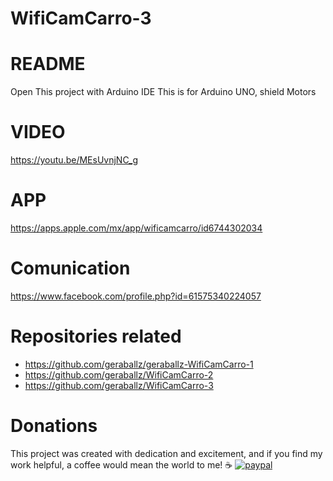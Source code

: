 # WifiCamCarro-3

# README #

Open This project with Arduino IDE
This is for Arduino UNO, shield Motors

# VIDEO #
https://youtu.be/MEsUvnjNC_g

# APP #
https://apps.apple.com/mx/app/wificamcarro/id6744302034

# Comunication #
https://www.facebook.com/profile.php?id=61575340224057

# Repositories related #
- https://github.com/geraballz/geraballz-WifiCamCarro-1
- https://github.com/geraballz/WifiCamCarro-2
- https://github.com/geraballz/WifiCamCarro-3

# Donations #
This project was created with dedication and excitement, and if you find my work helpful, a coffee would mean the world to me! ☕
[![paypal](https://www.paypalobjects.com/en_US/i/btn/btn_donateCC_LG.gif)](https://paypal.me/gerardohre)
